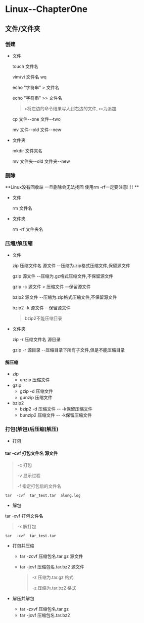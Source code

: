 # Linux--ChapterOne

## 文件/文件夹

### 创建

- 文件

  touch  文件名  

  vim/vi  文件名   wq

  echo "字符串" > 文件名 

  echo "字符串" >> 文件名   

  > `>`将左边的命令结果写入到右边的文件, `>>`为追加

  cp  文件--one  文件--two

  mv  文件--old   文件--new

- 文件夹 

  mkdir  文件夹名

  mv  文件夹--old   文件夹--new

### 删除

**Linux没有回收站  一旦删除会无法找回  使用rm -rf一定要注意! ! ! **

- 文件

  rm  文件名

- 文件夹

  rm -rf  文件夹名

### 压缩/解压缩
- 文件

  zip 压缩文件名  源文件  --压缩为.zip格式压缩文件,保留源文件

  gzip 源文件   --压缩为.gz格式压缩文件,不保留源文件

  gzip -c  源文件  >  压缩文件   --保留源文件

  bzip2  源文件  --压缩为.zip格式压缩文件,不保留源文件

  bzip2  -k  源文件  --保留源文件

  > bzip2不能压缩目录

- 文件夹

  zip -r 压缩文件名  源目录

  gzip  -r  源目录  --压缩目录下所有子文件,但是不能压缩目录

#### 解压缩
- zip
  - unzip  压缩文件
- gzip
  - gzip -d  压缩文件
  - gunzip 压缩文件
- bzip2
  - bzip2 -d 压缩文件  --  -k保留压缩文件
  - bunzip2  压缩文件  --  -k保留压缩文件

### 打包(解包)后压缩(解压)
- 打包

#### tar -cvf  打包文件名  源文件

> -c  打包
>
> -v 显示过程
>
> -f  指定打包后的文件名

```shell
tar  -cvf  tar_test.tar  along.log  
```

- 解包

tar -xvf  打包文件名

> -x  解打包

```shell
tar  -xvf  tar_test.tar  
```

- 打包并压缩

  - tar  -zcvf  压缩包名.tar.gz    源文件

  - tar  -jcvf  压缩包名.tar.bz2    源文件

    > -z  压缩为.tar.gz 格式
    >
    > -z  压缩为.tar.bz2 格式

- 解压并解包

  - tar  -zxvf  压缩包名.tar.gz
  - tar  -jxvf  压缩包名.tar.bz2